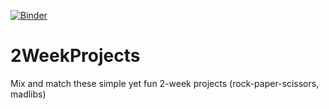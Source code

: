 [![Binder](https://mybinder.org/badge_logo.svg)](https://mybinder.org/v2/gh/DPHHSCodingClub/2WeekProjects/tree/main/HEAD)

# 2WeekProjects
Mix and match these simple yet fun 2-week projects (rock-paper-scissors, madlibs)
